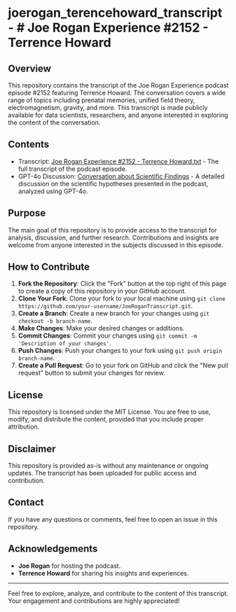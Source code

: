 # joerogan_terencehoward_transcript - # Joe Rogan Experience #2152 - Terrence Howard

## Overview
This repository contains the transcript of the Joe Rogan Experience podcast episode #2152 featuring Terrence Howard. The conversation covers a wide range of topics including prenatal memories, unified field theory, electromagnetism, gravity, and more. This transcript is made publicly available for data scientists, researchers, and anyone interested in exploring the content of the conversation.

## Contents
- Transcript: [Joe Rogan Experience #2152 - Terrence Howard.txt](https://github.com/tjido/joerogan_terencehoward_transcript/blob/main/Joe%20Rogan%20Experience%20%232152%20-%20Terrence%20Howard.txt) - The full transcript of the podcast episode.
- GPT-4o Discussion: [Conversation about Scientific Findings](https://chatgpt.com/share/8682227b-f935-4283-b0e4-746601ddab67) - A detailed discussion on the scientific hypotheses presented in the podcast, analyzed using GPT-4o.




## Purpose
The main goal of this repository is to provide access to the transcript for analysis, discussion, and further research. Contributions and insights are welcome from anyone interested in the subjects discussed in this episode.

## How to Contribute
1. **Fork the Repository**: Click the "Fork" button at the top right of this page to create a copy of this repository in your GitHub account.
2. **Clone Your Fork**: Clone your fork to your local machine using `git clone https://github.com/your-username/JoeRoganTranscript.git`.
3. **Create a Branch**: Create a new branch for your changes using `git checkout -b branch-name`.
4. **Make Changes**: Make your desired changes or additions.
5. **Commit Changes**: Commit your changes using `git commit -m 'Description of your changes'`.
6. **Push Changes**: Push your changes to your fork using `git push origin branch-name`.
7. **Create a Pull Request**: Go to your fork on GitHub and click the "New pull request" button to submit your changes for review.

## License
This repository is licensed under the MIT License. You are free to use, modify, and distribute the content, provided that you include proper attribution.

## Disclaimer
This repository is provided as-is without any maintenance or ongoing updates. The transcript has been uploaded for public access and contribution. 

## Contact
If you have any questions or comments, feel free to open an issue in this repository.

## Acknowledgements
- **Joe Rogan** for hosting the podcast.
- **Terrence Howard** for sharing his insights and experiences.

---

Feel free to explore, analyze, and contribute to the content of this transcript. Your engagement and contributions are highly appreciated!
